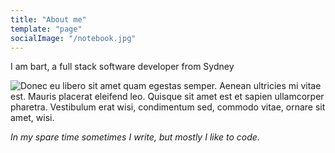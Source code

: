 ```yaml
---
title: "About me"
template: "page"
socialImage: "/notebook.jpg"
---
```


I am bart, a full stack software developer from Sydney

![Donec eu libero sit amet quam egestas semper. Aenean ultricies mi vitae est. Mauris placerat eleifend leo. Quisque sit amet est et sapien ullamcorper pharetra. Vestibulum erat wisi, condimentum sed, commodo vitae, ornare sit amet, wisi.](/notebook.jpg)

_In my spare time sometimes I write, but mostly I like to code._
